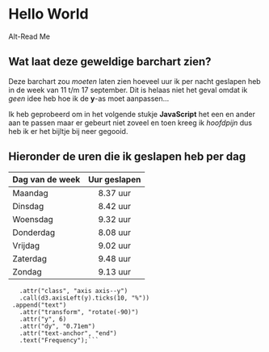 # Hello World

Alt-Read Me

## Wat laat deze geweldige barchart zien?

Deze barchart zou *moeten* laten zien hoeveel uur ik per nacht geslapen heb in de week van 11 t/m 17 september. 
Dit is helaas niet het geval omdat ik *geen* idee heb hoe ik de **y**-as moet aanpassen...

Ik heb geprobeerd om in het volgende stukje **JavaScript** het een en ander aan te passen maar er gebeurt niet zoveel en toen kreeg ik *hoofdpijn* dus heb ik er het bijltje bij neer gegooid.


## Hieronder de uren die ik geslapen heb per dag

| Dag van de week | Uur geslapen | 
| -------------   |:-------------:|
| Maandag  |  8.37 uur     |
| Dinsdag  |  8.42 uur     | 
| Woensdag |  9.32 uur     |
| Donderdag|  8.08 uur     |
| Vrijdag  |  9.02 uur     |
| Zaterdag |  9.48 uur     |
| Zondag   |  9.13 uur     |

   ```g.append("g")
      .attr("class", "axis axis--y")
      .call(d3.axisLeft(y).ticks(10, "%"))
    .append("text")
      .attr("transform", "rotate(-90)")
      .attr("y", 6)
      .attr("dy", "0.71em")
      .attr("text-anchor", "end")
      .text("Frequency");```
